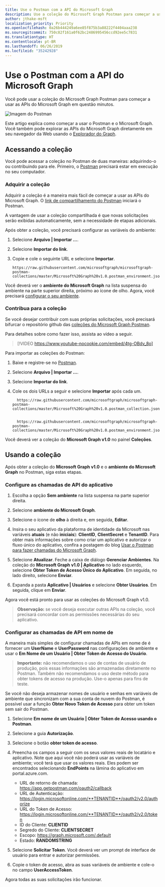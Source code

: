 ```yaml
---
title: Use o Postman com a API do Microsoft Graph
description: Use a coleção do Microsoft Graph Postman para começar a usar as APIs do Microsoft Graph em questão minutos.
author: jthake-msft
localization_priority: Priority
ms.openlocfilehash: 0a26b444249a6ee85f875b3a88222f4404aaa238
ms.sourcegitcommit: 750c82f161a0f62bc2486995456ccd92ee5c7831
ms.translationtype: HT
ms.contentlocale: pt-BR
ms.lasthandoff: 06/26/2019
ms.locfileid: "35242928"
---
```

# <a name="use-postman-with-the-microsoft-graph-api"></a>Use o Postman com a API do Microsoft Graph

Você pode usar a coleção do Microsoft Graph Postman para começar a usar as APIs do Microsoft Graph em questão minutos.

![Imagem do Postman](https://github.com/microsoftgraph/microsoftgraph-postman-collections/blob/master/images/postman.png?raw=true)

Este artigo explica como começar a usar o Postman e o Microsoft Graph. Você também pode explorar as APIs do Microsoft Graph diretamente em seu navegador da Web usando o [Explorador do Graph](https://developer.microsoft.com/pt-BR/graph/graph-explorer).

## <a name="accessing-the-collection"></a>Acessando a coleção
Você pode acessar a coleção no Postman de duas maneiras: adquirindo-o ou contribuindo para ele. Primeiro, o [Postman](https://www.getpostman.com/) precisará estar em execução no seu computador.

### <a name="consume-the-collection"></a>Adquirir a coleção
Adquirir a coleção é a maneira mais fácil de começar a usar as APIs do Microsoft Graph. O [link de compartilhamento do Postman](https://www.getpostman.com/collections/d89a737b5f0c0825898a) iniciará o Postman.

A vantagem de usar a coleção compartilhada é que novas solicitações serão exibidas automaticamente, sem a necessidade de etapas adicionais.

Após obter a coleção, você precisará configurar as variáveis do ambiente:

1. Selecione **Arquivo | Importar ...**.
2. Selecione **Importar do link**.
3. Copie e cole o seguinte URL e selecione **Importar**.
 
    ```
    https://raw.githubusercontent.com/microsoftgraph/microsoftgraph-postman-collections/master/Microsoft%20Graph%20v1.0.postman_environment.json
    ```

Você deverá ver o **ambiente do Microsoft Graph** na lista suspensa do ambiente na parte superior direita, próximo ao ícone de olho. Agora, você precisará [configurar o seu ambiente](#using-the-collection).

### <a name="contribute-to-the-collection"></a>Contribua para a coleção
Se você desejar contribuir com suas próprias solicitações, você precisará bifurcar o repositório github das [coleções do Microsoft Graph Postman](https://github.com/microsoftgraph/microsoftgraph-postman-collections). 

Para detalhes sobre como fazer isso, assista ao vídeo a seguir.

> [!VIDEO https://www.youtube-nocookie.com/embed/4tg-OBdv_8o]

Para importar as coleções do Postman:

1. Baixe e registre-se no [Postman](https://www.getpostman.com/).
2. Selecione **Arquivo | Importar ...**.
3. Selecione **Importar do link**.
4. Cole os dois URLs a seguir e selecione **Importar** após cada um.

    ```
      https://raw.githubusercontent.com/microsoftgraph/microsoftgraph-postman-collections/master/Microsoft%20Graph%20v1.0.postman_collection.json
      
    ```
    ```
      https://raw.githubusercontent.com/microsoftgraph/microsoftgraph-postman-collections/master/Microsoft%20Graph%20v1.0.postman_environment.json

    ```

Você deverá ver a coleção do **Microsoft Graph v1.0** no painel **Coleções**.

## <a name="using-the-collection"></a>Usando a coleção
Após obter a coleção do **Microsoft Graph v1.0** e o **ambiente do Microsoft Graph** no Postman, siga estas etapas.

### <a name="set-up-application-api-calls"></a>Configure as chamadas de API do aplicativo

1. Escolha a opção **Sem ambiente** na lista suspensa na parte superior direita.
2. Selecione **ambiente do Microsoft Graph**.
3. Selecione o ícone de **olho** à direita e, em seguida, **Editar**.
4. Insira o seu aplicativo da plataforma de identidade da Microsoft nas variáveis **atuais** (e não **iniciais**): **ClientID**, **ClientSecret** e **TenantID**. 
 Para obter mais informações sobre como criar um aplicativo e autorizar o fluxo único do aplicativo, confira a postagem do blog [Usar o Postman para fazer chamadas do Microsoft Graph](https://developer.microsoft.com/en-us/graph/blogs/30daysmsgraph-day-13-postman-to-make-microsoft-graph-calls/).

5. Selecione **Atualizar**. Feche a caixa de diálogo **Gerenciar Ambientes**. Na coleção do **Microsoft Graph v1.0 | Aplicativo** no lado esquerdo, selecione **Obter Token de Acesso Único do Aplicativo**. Em seguida, no lado direito, selecione **Enviar**.
6. Expanda a pasta **Aplicativo | Usuários** e selecione **Obter Usuários**. Em seguida, clique em **Enviar**.

Agora você está pronto para usar as coleções do Microsoft Graph v1.0.

>**Observação:** se você deseja executar outras APIs na coleção, você precisará concordar com as permissões necessárias do seu aplicativo.

### <a name="set-up-on-behalf-of-api-calls"></a>Configurar as chamadas de API em nome de
A maneira mais simples de configurar chamadas de APIs em nome de é fornecer um **UserName** e **UserPassword** nas configurações de ambiente e usar o **Em Nome de um Usuário | Obter Token de Acesso do Usuário**. 

>**Importante:** não recomendamos o uso de contas de usuário de produção, pois essas informações são armazenadas diretamente no Postman. Também não recomendamos o uso deste método para obter tokens de acesso na produção. Use-o apenas para fins de teste.

Se você não deseja armazenar nomes de usuário e senhas em variáveis de ambiente que sincronizam com a sua conta de nuvem do Postman, é possível usar a função **Obter Novo Token de Acesso** para obter um token sem sair do Postman.

1. Selecione **Em nome de um Usuário | Obter Token de Acesso usando o Postman**.
2. Selecione a guia **Autorização**.
3. Selecione o botão **obter token de acesso**.
4. Preencha os campos a seguir com os seus valores reais de locatário e aplicativo. Note que aqui você não poderá usar as variáveis de ambiente; você terá que usar os valores reais. Eles podem ser encontrados selecionando **EndPoints** na lâmina do aplicativo em portal.azure.com.

    - URL de retorno de chamada: https://app.getpostman.com/oauth2/callback
    - URL de Autenticação: https://login.microsoftonline.com/**TENANTID**/oauth2/v2.0/authorize
    - URL do Token de Acesso: https://login.microsoftonline.com/**TENANTID**/oauth2/v2.0/token
    - ID do Cliente: **CLIENTID**
    - Segredo do Cliente: **CLIENTSECRET**
    - Escopo: https://graph.microsoft.com/.default
    - Estado: **RANDOMSTRING**
 
5. Selecione **Solicitar Token**. Você deverá ver um prompt de interface de usuário para entrar e autorizar permissões.
6. Copie o token de acesso, abra as suas variáveis de ambiente e cole-o no campo **UserAccessToken**.

Agora todas as suas solicitações irão funcionar.

